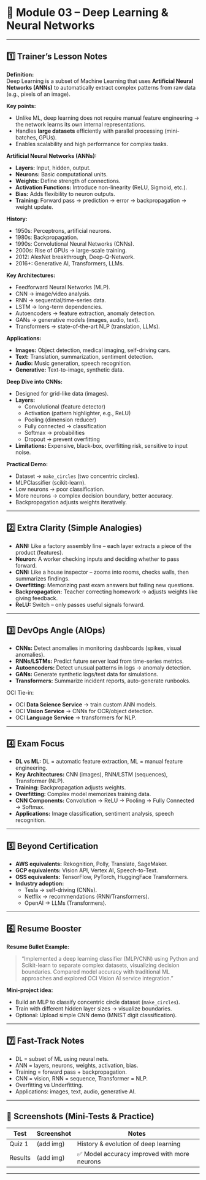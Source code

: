 # 📘 Module 03 – Deep Learning & Neural Networks

---

## 1️⃣ Trainer’s Lesson Notes

**Definition:**  
Deep Learning is a subset of Machine Learning that uses **Artificial Neural Networks (ANNs)** to automatically extract complex patterns from raw data (e.g., pixels of an image).  

**Key points:**
- Unlike ML, deep learning does not require manual feature engineering → the network learns its own internal representations.  
- Handles **large datasets** efficiently with parallel processing (mini-batches, GPUs).  
- Enables scalability and high performance for complex tasks.  

**Artificial Neural Networks (ANNs):**
- **Layers:** Input, hidden, output.  
- **Neurons:** Basic computational units.  
- **Weights:** Define strength of connections.  
- **Activation Functions:** Introduce non-linearity (ReLU, Sigmoid, etc.).  
- **Bias:** Adds flexibility to neuron outputs.  
- **Training:** Forward pass → prediction → error → backpropagation → weight update.  

**History:**  
- 1950s: Perceptrons, artificial neurons.  
- 1980s: Backpropagation.  
- 1990s: Convolutional Neural Networks (CNNs).  
- 2000s: Rise of GPUs → large-scale training.  
- 2012: AlexNet breakthrough, Deep-Q-Network.  
- 2016+: Generative AI, Transformers, LLMs.  

**Key Architectures:**
- Feedforward Neural Networks (MLP).  
- CNN → image/video analysis.  
- RNN → sequential/time-series data.  
- LSTM → long-term dependencies.  
- Autoencoders → feature extraction, anomaly detection.  
- GANs → generative models (images, audio, text).  
- Transformers → state-of-the-art NLP (translation, LLMs).  

**Applications:**
- **Images:** Object detection, medical imaging, self-driving cars.  
- **Text:** Translation, summarization, sentiment detection.  
- **Audio:** Music generation, speech recognition.  
- **Generative:** Text-to-image, synthetic data.  

**Deep Dive into CNNs:**
- Designed for grid-like data (images).  
- **Layers:**  
  - Convolutional (feature detector)  
  - Activation (pattern highlighter, e.g., ReLU)  
  - Pooling (dimension reducer)  
  - Fully connected → classification  
  - Softmax → probabilities  
  - Dropout → prevent overfitting  
- **Limitations:** Expensive, black-box, overfitting risk, sensitive to input noise.  

**Practical Demo:**  
- Dataset → `make_circles` (two concentric circles).  
- MLPClassifier (scikit-learn).  
- Low neurons → poor classification.  
- More neurons → complex decision boundary, better accuracy.  
- Backpropagation adjusts weights iteratively.  

---

## 2️⃣ Extra Clarity (Simple Analogies)

- **ANN:** Like a factory assembly line – each layer extracts a piece of the product (features).  
- **Neuron:** A worker checking inputs and deciding whether to pass forward.  
- **CNN:** Like a house inspector – zooms into rooms, checks walls, then summarizes findings.  
- **Overfitting:** Memorizing past exam answers but failing new questions.  
- **Backpropagation:** Teacher correcting homework → adjusts weights like giving feedback.  
- **ReLU:** Switch – only passes useful signals forward.  

---

## 3️⃣ DevOps Angle (AIOps)

- **CNNs:** Detect anomalies in monitoring dashboards (spikes, visual anomalies).  
- **RNNs/LSTMs:** Predict future server load from time-series metrics.  
- **Autoencoders:** Detect unusual patterns in logs → anomaly detection.  
- **GANs:** Generate synthetic logs/test data for simulations.  
- **Transformers:** Summarize incident reports, auto-generate runbooks.  

OCI Tie-in:
- OCI **Data Science Service** → train custom ANN models.  
- OCI **Vision Service** → CNNs for OCR/object detection.  
- OCI **Language Service** → transformers for NLP.  

---

## 4️⃣ Exam Focus

- **DL vs ML:** DL = automatic feature extraction, ML = manual feature engineering.  
- **Key Architectures:** CNN (images), RNN/LSTM (sequences), Transformer (NLP).  
- **Training:** Backpropagation adjusts weights.  
- **Overfitting:** Complex model memorizes training data.  
- **CNN Components:** Convolution → ReLU → Pooling → Fully Connected → Softmax.  
- **Applications:** Image classification, sentiment analysis, speech recognition.  

---

## 5️⃣ Beyond Certification

- **AWS equivalents:** Rekognition, Polly, Translate, SageMaker.  
- **GCP equivalents:** Vision API, Vertex AI, Speech-to-Text.  
- **OSS equivalents:** TensorFlow, PyTorch, HuggingFace Transformers.  
- **Industry adoption:**  
  - Tesla → self-driving (CNNs).  
  - Netflix → recommendations (RNN/Transformers).  
  - OpenAI → LLMs (Transformers).  

---

## 6️⃣ Resume Booster

**Resume Bullet Example:**  
> “Implemented a deep learning classifier (MLP/CNN) using Python and Scikit-learn to separate complex datasets, visualizing decision boundaries. Compared model accuracy with traditional ML approaches and explored OCI Vision AI service integration.”  

**Mini-project idea:**  
- Build an MLP to classify concentric circle dataset (`make_circles`).  
- Train with different hidden layer sizes → visualize boundaries.  
- Optional: Upload simple CNN demo (MNIST digit classification).  

---

## 7️⃣ Fast-Track Notes

- DL = subset of ML using neural nets.  
- ANN = layers, neurons, weights, activation, bias.  
- Training = forward pass + backpropagation.  
- CNN = vision, RNN = sequence, Transformer = NLP.  
- Overfitting vs Underfitting.  
- Applications: images, text, audio, generative AI.  

---

## 📸 Screenshots (Mini-Tests & Practice)

| Test        | Screenshot | Notes                                      |
|-------------|------------|--------------------------------------------|
| Quiz 1      | (add img)  | History & evolution of deep learning        |
| Results     | (add img)  | ✅ Model accuracy improved with more neurons |

---
